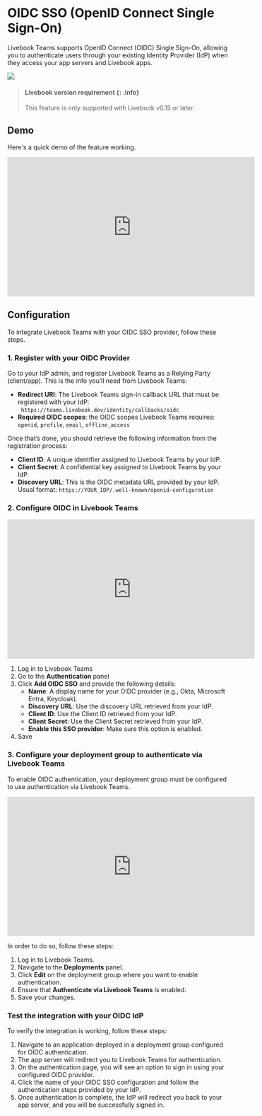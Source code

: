 # OIDC SSO (OpenID Connect Single Sign-On)

Livebook Teams supports OpenID Connect (OIDC) Single Sign-On, allowing you to authenticate users through your existing Identity Provider (IdP) when they access your app servers and Livebook apps.

![](images/auth_via_teams.png)

> #### Livebook version requirement {: .info}
> This feature is only supported with Livebook v0.15 or later.

## Demo

Here's a quick demo of the feature working.

<iframe width="560" height="315" src="https://www.youtube-nocookie.com/embed/rG6OKethdJg?si=qofGf8M10F21IWd5" title="YouTube video player" frameborder="0" allow="accelerometer; autoplay; clipboard-write; encrypted-media; gyroscope; picture-in-picture; web-share" referrerpolicy="strict-origin-when-cross-origin" allowfullscreen></iframe>

## Configuration

To integrate Livebook Teams with your OIDC SSO provider, follow these steps.

### 1. Register with your OIDC Provider

Go to your IdP admin, and register Livebook Teams as a Relying Party (client/app). This is the info you’ll need from Livebook Teams:

- **Redirect URI**: The Livebook Teams sign-in callback URL that must be registered with your IdP: ` https://teams.livebook.dev/identity/callbacks/oidc`
- **Required OIDC scopes**: the OIDC scopes Livebook Teams requires: `openid`, `profile`, `email`, `offline_access`

Once that’s done, you should retrieve the following information from the registration process:

- **Client ID**: A unique identifier assigned to Livebook Teams by your IdP.
- **Client Secret**: A confidential key assigned to Livebook Teams by your IdP.
- **Discovery URL**: This is the OIDC metadata URL provided by your IdP. Usual format: `https://YOUR_IDP/.well-known/openid-configuration`

### 2. Configure OIDC in Livebook Teams

<iframe width="560" height="315" src="https://www.youtube-nocookie.com/embed/dNUcRD0A6kU?si=eNQ55-Aeg4I8PPgy" title="YouTube video player" frameborder="0" allow="accelerometer; autoplay; clipboard-write; encrypted-media; gyroscope; picture-in-picture; web-share" referrerpolicy="strict-origin-when-cross-origin" allowfullscreen></iframe>

1. Log in to Livebook Teams
2. Go to the **Authentication** panel
3. Click **Add OIDC SSO** and provide the following details:
	- **Name**: A display name for your OIDC provider (e.g., Okta, Microsoft Entra, Keycloak).
	- **Discovery URL**: Use the discovery URL retrieved from your IdP.
	- **Client ID**: Use the Client ID retrieved from your IdP.
	- **Client Secret**: Use the Client Secret retrieved from your IdP.
	- **Enable this SSO provider**: Make sure this option is enabled.
4. Save

### 3. Configure your deployment group to authenticate via Livebook Teams

To enable OIDC authentication, your deployment group must be configured to use authentication via Livebook Teams.

<iframe width="560" height="315" src="https://www.youtube-nocookie.com/embed/27GImleM3MQ?si=jlsa7cGvIgnM4xmN" title="YouTube video player" frameborder="0" allow="accelerometer; autoplay; clipboard-write; encrypted-media; gyroscope; picture-in-picture; web-share" referrerpolicy="strict-origin-when-cross-origin" allowfullscreen></iframe>

In order to do so, follow these steps:

1. Log in to Livebook Teams.
2. Navigate to the **Deployments** panel.
3. Click **Edit** on the deployment group where you want to enable authentication.
4. Ensure that **Authenticate via Livebook Teams** is enabled.
5. Save your changes.

### Test the integration with your OIDC IdP

To verify the integration is working, follow these steps:

1. Navigate to an application deployed in a deployment group configured for OIDC authentication.
2. The app server will redirect you to Livebook Teams for authentication.
3. On the authentication page, you will see an option to sign in using your configured OIDC provider.
4. Click the name of your OIDC SSO configuration and follow the authentication steps provided by your IdP.
5. Once authentication is complete, the IdP will redirect you back to your app server, and you will be successfully signed in.
